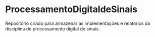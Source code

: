 # ProcessamentoDigitaldeSinais <br>
Repositório criado para armazenar as implementações e relatórios da disciplina de processamento digital de sinais.
